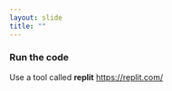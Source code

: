 ```yaml
---
layout: slide
title: ""
---
```

### Run the code

Use a tool called **replit**
<https://replit.com/>
